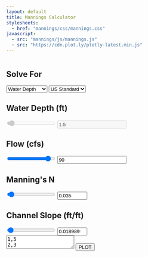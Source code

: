 ```yaml
---
layout: default
title: Mannings Calculator
stylesheets:
  - href: "mannings/css/mannings.css"
javascript: 
  - src: "mannings/js/mannings.js"
  - src: "https://cdn.plot.ly/plotly-latest.min.js"
---
```


<div style="width: 100%; height: 100%; display: flex; flex-direction: row;">
    <div id="mannings-equation">
        <div id="mannings-values">
                <div class="value-slider-box">
                <h2>Solve For</h2>
                <div id="solve-for-container">
                    <select id="solve-for">
                        <option>Water Depth</option>
                        <option>Flow</option>
                        <option>Manning's N</option>
                        <option>Channel Slope</option>
                    </select>
                    <select id="unit" data-unit="english">
                        <option>US Standard</option>
                        <option>Metric</option>
                    </select>
                </div>
            </div>
            <div class="value-slider-box">
                <h2 id="water-depth">Water Depth (ft)</h2>
                <div class="slider-box">
                    <input type="range" value="4" step="0.01" class="slider" id="mannings-wse" disabled>
                    <input type="number" id="mannings-wse-value" class="slider-value" value="1.5" disabled>
                </div>
            </div>
            <div class="value-slider-box">
                <h2 id="flow">Flow (cfs)</h2>
                <div class="slider-box">
                    <input type="range" value="90" step="0.01" class="slider" id="mannings-flow">
                    <input type="number" id="mannings-flow-value" class="slider-value" value="90">
                </div>
            </div>
            <div class="value-slider-box">
                <h2 id="mannings">Manning's N</h2>
                <div class="slider-box">
                    <input type="range" value="0.035" step="0.0001" min="0" max="1" class="slider" id="mannings-n">
                    <input type="number" id="mannings-n-value" class="slider-value" value="0.035" step="0.001" min="0" max="1" >
                </div>
            </div>
            <div class="value-slider-box">
                <h2 id="channel-slope">Channel Slope (ft/ft)</h2>
                <div class="slider-box">
                    <input type="range" value="0.018989987" step="0.0001" min="0" max="1" class="slider" id="mannings-slope">
                    <input type="number" id="mannings-slope-value" class="slider-value" value="0.018989987" step="0.001" min="0" max="1" >
                </div>
            </div>
        </div>
        <div id="mannings-graph-box">
            <div id="mannings-graph"></div>
            <div id="mannings-graph-values">
                <textarea id="mannings-x-y-coords" type="text">1,5&#10;2,3&#10;3,2&#10;4,2&#10;5,2&#10;6,2&#10;7,2&#10;8,2&#10;9,3&#10;10,5</textarea>
                <button id="mannings-plot-button">PLOT</button>
            </div>
        </div>
    </div>
</div>